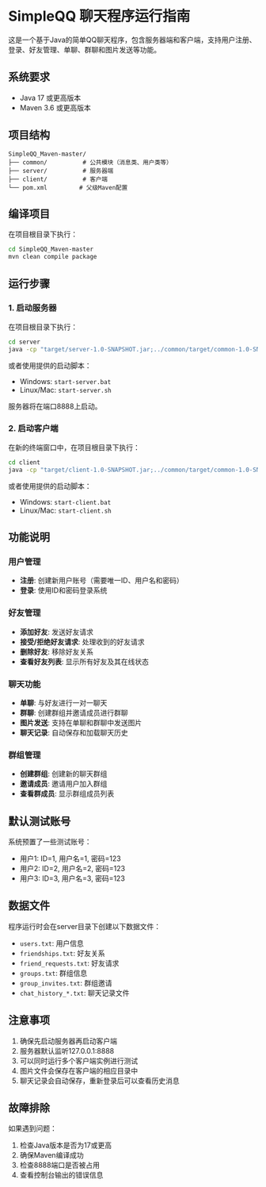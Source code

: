 # SimpleQQ 聊天程序运行指南

这是一个基于Java的简单QQ聊天程序，包含服务器端和客户端，支持用户注册、登录、好友管理、单聊、群聊和图片发送等功能。

## 系统要求

- Java 17 或更高版本
- Maven 3.6 或更高版本

## 项目结构

```
SimpleQQ_Maven-master/
├── common/          # 公共模块（消息类、用户类等）
├── server/          # 服务器端
├── client/          # 客户端
└── pom.xml         # 父级Maven配置
```

## 编译项目

在项目根目录下执行：

```bash
cd SimpleQQ_Maven-master
mvn clean compile package
```

## 运行步骤

### 1. 启动服务器

在项目根目录下执行：

```bash
cd server
java -cp "target/server-1.0-SNAPSHOT.jar;../common/target/common-1.0-SNAPSHOT.jar" com.simpleqq.server.Server
```

或者使用提供的启动脚本：
- Windows: `start-server.bat`
- Linux/Mac: `start-server.sh`

服务器将在端口8888上启动。

### 2. 启动客户端

在新的终端窗口中，在项目根目录下执行：

```bash
cd client
java -cp "target/client-1.0-SNAPSHOT.jar;../common/target/common-1.0-SNAPSHOT.jar" com.simpleqq.client.LoginWindow
```

或者使用提供的启动脚本：
- Windows: `start-client.bat`
- Linux/Mac: `start-client.sh`

## 功能说明

### 用户管理
- **注册**: 创建新用户账号（需要唯一ID、用户名和密码）
- **登录**: 使用ID和密码登录系统

### 好友管理
- **添加好友**: 发送好友请求
- **接受/拒绝好友请求**: 处理收到的好友请求
- **删除好友**: 移除好友关系
- **查看好友列表**: 显示所有好友及其在线状态

### 聊天功能
- **单聊**: 与好友进行一对一聊天
- **群聊**: 创建群组并邀请成员进行群聊
- **图片发送**: 支持在单聊和群聊中发送图片
- **聊天记录**: 自动保存和加载聊天历史

### 群组管理
- **创建群组**: 创建新的聊天群组
- **邀请成员**: 邀请用户加入群组
- **查看群成员**: 显示群组成员列表

## 默认测试账号

系统预置了一些测试账号：
- 用户1: ID=1, 用户名=1, 密码=123
- 用户2: ID=2, 用户名=2, 密码=123  
- 用户3: ID=3, 用户名=3, 密码=123

## 数据文件

程序运行时会在server目录下创建以下数据文件：
- `users.txt`: 用户信息
- `friendships.txt`: 好友关系
- `friend_requests.txt`: 好友请求
- `groups.txt`: 群组信息
- `group_invites.txt`: 群组邀请
- `chat_history_*.txt`: 聊天记录文件

## 注意事项

1. 确保先启动服务器再启动客户端
2. 服务器默认监听127.0.0.1:8888
3. 可以同时运行多个客户端实例进行测试
4. 图片文件会保存在客户端的相应目录中
5. 聊天记录会自动保存，重新登录后可以查看历史消息

## 故障排除

如果遇到问题：
1. 检查Java版本是否为17或更高
2. 确保Maven编译成功
3. 检查8888端口是否被占用
4. 查看控制台输出的错误信息